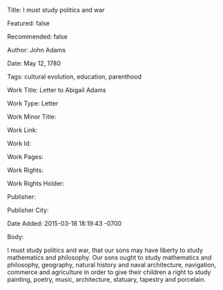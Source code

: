 Title: I must study politics and war

Featured: false

Recommended: false

Author: John Adams

Date: May 12, 1780

Tags: cultural evolution, education, parenthood

Work Title: Letter to Abigail Adams

Work Type: Letter

Work Minor Title:  

Work Link: 

Work Id:  

Work Pages:  

Work Rights:  

Work Rights Holder:  

Publisher:  

Publisher City:  

Date Added: 2015-03-18 18:19:43 -0700

Body:

I must study politics and war, that our sons may have liberty to study mathematics and philosophy. Our sons ought to study mathematics and philosophy, geography, natural history and naval architecture, navigation, commerce and agriculture in order to give their children a right to study painting, poetry, music, architecture, statuary, tapestry and porcelain.


